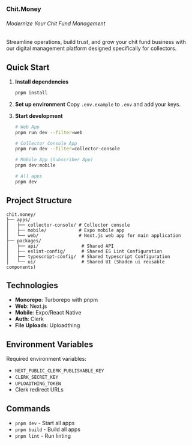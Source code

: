 ### Chit.Money

###### Modernize Your Chit Fund Management

Streamline operations, build trust, and grow your chit fund business with our digital management platform designed specifically for collectors.

## Quick Start

1. **Install dependencies**

   ```bash
   pnpm install
   ```

2. **Set up environment**
   Copy `.env.example` to `.env` and add your keys.

3. **Start development**

   ```bash
   # Web App
   pnpm run dev --filter=web

   # Collector Console App
   pnpm run dev --filter=collector-console

   # Mobile App (Subscriber App)
   pnpm dev:mobile

   # All apps
   pnpm dev
   ```

## Project Structure

```
chit.money/
├── apps/
│   ├── collector-console/ # Collector console
│   ├── mobile/            # Expo mobile app
│   └── web/               # Next.js web app for main application
├── packages/
│   ├── api/                # Shared API
│   ├── eslint-config/      # Shared ES Lint Configuration
│   ├── typescript-config/  # Shared typescript Configuration
│   └── ui/                 # Shared UI (Shadcn ui reusable components)
```

## Technologies

- **Monorepo**: Turborepo with pnpm
- **Web**: Next.js
- **Mobile**: Expo/React Native
- **Auth**: Clerk
- **File Uploads**: Uploadthing

## Environment Variables

Required environment variables:

- `NEXT_PUBLIC_CLERK_PUBLISHABLE_KEY`
- `CLERK_SECRET_KEY`
- `UPLOADTHING_TOKEN`
- Clerk redirect URLs

## Commands

- `pnpm dev` - Start all apps
- `pnpm build` - Build all apps
- `pnpm lint` - Run linting
